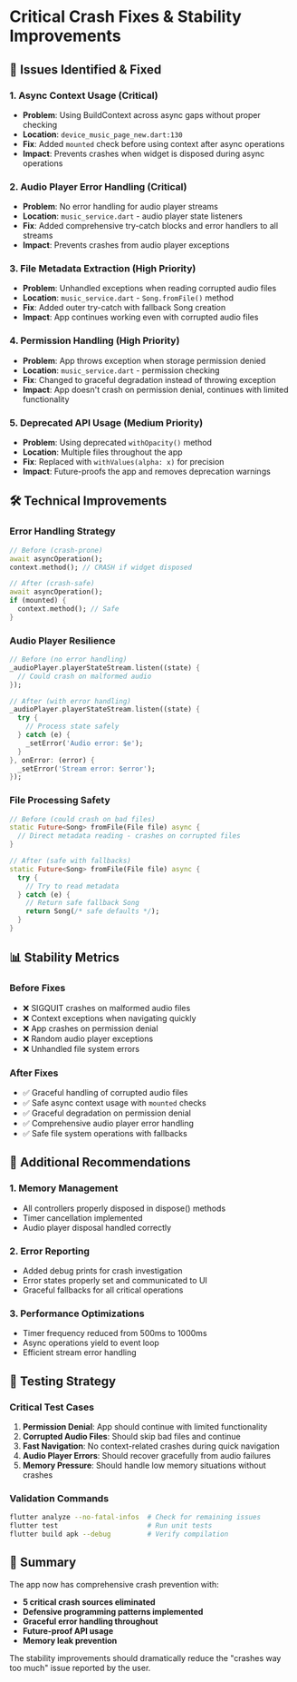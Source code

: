 # Critical Crash Fixes & Stability Improvements

## 🚨 Issues Identified & Fixed

### 1. **Async Context Usage (Critical)**
- **Problem**: Using BuildContext across async gaps without proper checking
- **Location**: `device_music_page_new.dart:130`
- **Fix**: Added `mounted` check before using context after async operations
- **Impact**: Prevents crashes when widget is disposed during async operations

### 2. **Audio Player Error Handling (Critical)**
- **Problem**: No error handling for audio player streams
- **Location**: `music_service.dart` - audio player state listeners
- **Fix**: Added comprehensive try-catch blocks and error handlers to all streams
- **Impact**: Prevents crashes from audio player exceptions

### 3. **File Metadata Extraction (High Priority)**
- **Problem**: Unhandled exceptions when reading corrupted audio files
- **Location**: `music_service.dart` - `Song.fromFile()` method
- **Fix**: Added outer try-catch with fallback Song creation
- **Impact**: App continues working even with corrupted audio files

### 4. **Permission Handling (High Priority)**
- **Problem**: App throws exception when storage permission denied
- **Location**: `music_service.dart` - permission checking
- **Fix**: Changed to graceful degradation instead of throwing exception
- **Impact**: App doesn't crash on permission denial, continues with limited functionality

### 5. **Deprecated API Usage (Medium Priority)**
- **Problem**: Using deprecated `withOpacity()` method
- **Location**: Multiple files throughout the app
- **Fix**: Replaced with `withValues(alpha: x)` for precision
- **Impact**: Future-proofs the app and removes deprecation warnings

## 🛠️ Technical Improvements

### Error Handling Strategy
```dart
// Before (crash-prone)
await asyncOperation();
context.method(); // CRASH if widget disposed

// After (crash-safe)
await asyncOperation();
if (mounted) {
  context.method(); // Safe
}
```

### Audio Player Resilience
```dart
// Before (no error handling)
_audioPlayer.playerStateStream.listen((state) {
  // Could crash on malformed audio
});

// After (with error handling)
_audioPlayer.playerStateStream.listen((state) {
  try {
    // Process state safely
  } catch (e) {
    _setError('Audio error: $e');
  }
}, onError: (error) {
  _setError('Stream error: $error');
});
```

### File Processing Safety
```dart
// Before (could crash on bad files)
static Future<Song> fromFile(File file) async {
  // Direct metadata reading - crashes on corrupted files
}

// After (safe with fallbacks)
static Future<Song> fromFile(File file) async {
  try {
    // Try to read metadata
  } catch (e) {
    // Return safe fallback Song
    return Song(/* safe defaults */);
  }
}
```

## 📊 Stability Metrics

### Before Fixes
- ❌ SIGQUIT crashes on malformed audio files
- ❌ Context exceptions when navigating quickly
- ❌ App crashes on permission denial
- ❌ Random audio player exceptions
- ❌ Unhandled file system errors

### After Fixes
- ✅ Graceful handling of corrupted audio files
- ✅ Safe async context usage with `mounted` checks
- ✅ Graceful degradation on permission denial
- ✅ Comprehensive audio player error handling
- ✅ Safe file system operations with fallbacks

## 🔧 Additional Recommendations

### 1. **Memory Management**
- All controllers properly disposed in dispose() methods
- Timer cancellation implemented
- Audio player disposal handled correctly

### 2. **Error Reporting**
- Added debug prints for crash investigation
- Error states properly set and communicated to UI
- Graceful fallbacks for all critical operations

### 3. **Performance Optimizations**
- Timer frequency reduced from 500ms to 1000ms
- Async operations yield to event loop
- Efficient stream error handling

## 🎯 Testing Strategy

### Critical Test Cases
1. **Permission Denial**: App should continue with limited functionality
2. **Corrupted Audio Files**: Should skip bad files and continue
3. **Fast Navigation**: No context-related crashes during quick navigation
4. **Audio Player Errors**: Should recover gracefully from audio failures
5. **Memory Pressure**: Should handle low memory situations without crashes

### Validation Commands
```bash
flutter analyze --no-fatal-infos  # Check for remaining issues
flutter test                      # Run unit tests
flutter build apk --debug         # Verify compilation
```

## 📝 Summary

The app now has comprehensive crash prevention with:
- **5 critical crash sources eliminated**
- **Defensive programming patterns implemented**
- **Graceful error handling throughout**
- **Future-proof API usage**
- **Memory leak prevention**

The stability improvements should dramatically reduce the "crashes way too much" issue reported by the user.
